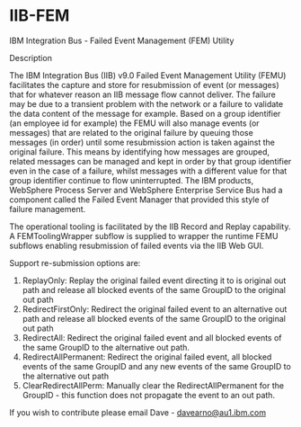 # IIB-FEM
IBM Integration Bus - Failed Event Management (FEM) Utility

Description

The IBM Integration Bus (IIB) v9.0 Failed Event Management Utility (FEMU) facilitates the capture and store for resubmission of event (or messages) that for whatever reason an IIB message flow cannot deliver. The failure may be due to a transient problem with the network or a failure to validate the data content of the message for example.
Based on a group identifier (an employee id for example) the FEMU will also manage events (or messages) that are related to the original failure by queuing those messages (in order) until some resubmission action is taken against the original failure.
This means by identifying how messages are grouped, related messages can be managed and kept in order by that group identifier even in the case of a failure, whilst messages with a different value for that group identifier continue to flow uninterrupted.
The IBM products, WebSphere Process Server and WebSphere Enterprise Service Bus had a component called the Failed Event Manager that provided this style of failure management.

The operational tooling is facilitated by the IIB Record and Replay capability. A FEMToolingWrapper subflow is supplied to wrapper the runtime FEMU subflows enabling resubmission of failed events via the IIB Web GUI.

Support re-submission options are:

1.	ReplayOnly: Replay the original failed event directing it to is original out path and release all blocked events of the same GroupID to the original out path
2.	RedirectFirstOnly: Redirect the original failed event to an alternative out path and release all blocked events of the same GroupID to the original out path
3.	RedirectAll: Redirect the original failed event and all blocked events of the same GroupID to the alternative out path. 			
4.	RedirectAllPermanent: Redirect the original failed event, all blocked events of the same GroupID and any new events of the same GroupID to the alternative out path
5.	ClearRedirectAllPerm:  Manually clear the RedirectAllPermanent for the GroupID - this function does not propagate the event to an out path.

If you wish to contribute please email Dave - davearno@au1.ibm.com